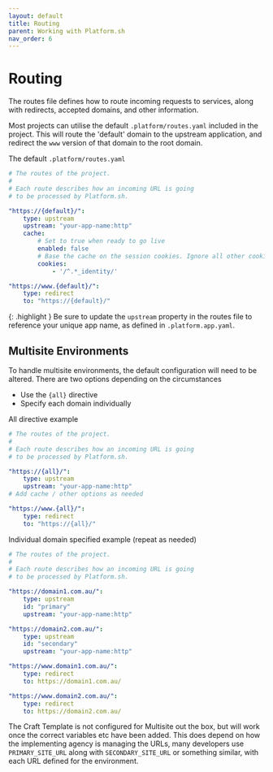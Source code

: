 ```yaml
---
layout: default
title: Routing
parent: Working with Platform.sh
nav_order: 6
---
```


# Routing
The routes file defines how to route incoming requests to services, along with redirects, accepted domains, and other information.

Most projects can utilise the default `.platform/routes.yaml` included in the project. This will route the 'default' domain to the upstream application, and redirect the `www` version of that domain to the root domain.

The default `.platform/routes.yaml`
```yaml
# The routes of the project.
#
# Each route describes how an incoming URL is going
# to be processed by Platform.sh.

"https://{default}/":
    type: upstream
    upstream: "your-app-name:http"
    cache:
        # Set to true when ready to go live
        enabled: false
        # Base the cache on the session cookies. Ignore all other cookies.
        cookies:
            - '/^.*_identity/'

"https://www.{default}/":
    type: redirect
    to: "https://{default}/"
```
{: .highlight }
Be sure to update the `upstream` property in the routes file to reference your unique app name, as defined in `.platform.app.yaml`. 

## Multisite Environments
To handle multisite environments, the default configuration will need to be altered. There are two options depending on the circumstances

 - Use the `{all}` directive
 - Specify each domain individually

All directive example
```yaml
# The routes of the project.
#
# Each route describes how an incoming URL is going
# to be processed by Platform.sh.

"https://{all}/":
    type: upstream
    upstream: "your-app-name:http"
# Add cache / other options as needed

"https://www.{all}/":
    type: redirect
    to: "https://{all}/"
```

Individual domain specified example (repeat as needed)
```yaml
# The routes of the project.
#
# Each route describes how an incoming URL is going
# to be processed by Platform.sh.

"https://domain1.com.au/":
    type: upstream
    id: "primary"
    upstream: "your-app-name:http"

"https://domain2.com.au/":
    type: upstream
    id: "secondary"
    upstream: "your-app-name:http"

"https://www.domain1.com.au/":
    type: redirect
    to: https://domain1.com.au/

"https://www.domain2.com.au/":
    type: redirect
    to: https://domain2.com.au/
```

The Craft Template is not configured for Multisite out the box, but will work once the correct variables etc have been added. This does depend on how the implementing agency is managing the URLs, many developers use `PRIMARY_SITE_URL` along with `SECONDARY_SITE_URL` or something similar, with each URL defined for the environment.